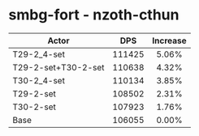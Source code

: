 # smbg-fort - nzoth-cthun
| Actor | DPS | Increase |
|---|:---:|:---:|
|T29-2_4-set|111425|5.06%|
|T29-2-set+T30-2-set|110638|4.32%|
|T30-2_4-set|110134|3.85%|
|T29-2-set|108502|2.31%|
|T30-2-set|107923|1.76%|
|Base|106055|0.00%|
